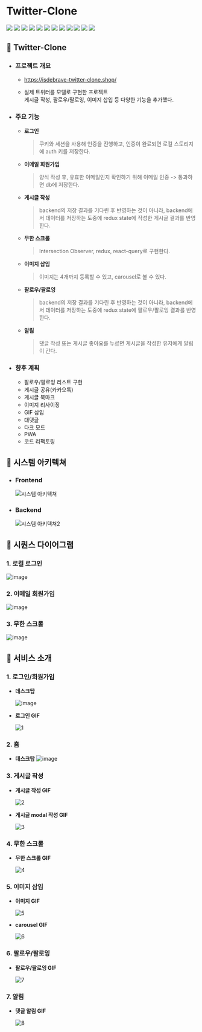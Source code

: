 # Twitter-Clone

<img src="https://img.shields.io/badge/javascript-F7DF1E?style=for-the-badge&logo=javascript&logoColor=black">
<img src="https://img.shields.io/badge/typescript-3178C6?style=for-the-badge&logo=typescript&logoColor=white">
<img src="https://img.shields.io/badge/react-61DAFB?style=for-the-badge&logo=react&logoColor=black">
<img src="https://img.shields.io/badge/redux toolkit-764ABC?style=for-the-badge&logo=redux&logoColor=white">
<img src="https://img.shields.io/badge/react query-FF4154?style=for-the-badge&logo=react query&logoColor=white">
<img src="https://img.shields.io/badge/express-000000?style=for-the-badge&logo=express&logoColor=white">
<img src="https://img.shields.io/badge/prisma-2D3748?style=for-the-badge&logo=prisma&logoColor=white">
<img src="https://img.shields.io/badge/mongodb-47A248?style=for-the-badge&logo=mongodb&logoColor=white">
<img src="https://img.shields.io/badge/nginx-009639?style=for-the-badge&logo=nginx&logoColor=white">
<img src="https://img.shields.io/badge/amazon ec2-FF9900?style=for-the-badge&logo=amazon ec2&logoColor=white">
<img src="https://img.shields.io/badge/tailwind css-06B6D4?style=for-the-badge&logo=tailwind css&logoColor=white">
<img src="https://img.shields.io/badge/webpack-8DD6F9?style=for-the-badge&logo=webpack&logoColor=black">

## 📌 Twitter-Clone

- ### 프로젝트 개요

  - https://isdebrave-twitter-clone.shop/

  - 실제 트위터를 모델로 구현한 프로젝트  
    게시글 작성, 팔로우/팔로잉, 이미지 삽입 등 다양한 기능을 추가했다.

- ### 주요 기능

  - **로그인**

    > 쿠키와 세션을 사용해 인증을 진행하고, 인증이 완료되면 로컬 스토리지에 auth 키를 저장한다.

  - **이메일 회원가입**

    > 양식 작성 후, 유효한 이메일인지 확인하기 위해 이메일 인증 -> 통과하면 db에 저장한다.

  - **게시글 작성**

    > backend의 저장 결과를 기다린 후 반영하는 것이 아니라, backend에서 데이터를 저장하는 도중에 redux state에 작성한 게시글 결과를 반영한다.

  - **무한 스크롤**

    > Intersection Observer, redux, react-query로 구현한다.

  - **이미지 삽입**

    > 이미지는 4개까지 등록할 수 있고, carousel로 볼 수 있다.

  - **팔로우/팔로잉**

    > backend의 저장 결과를 기다린 후 반영하는 것이 아니라, backend에서 데이터를 저장하는 도중에 redux state에 팔로우/팔로잉 결과를 반영한다.

  - **알림**
    > 댓글 작성 또는 게시글 좋아요를 누르면 게시글을 작성한 유저에게 알림이 간다.

- ### 향후 계획
  - 팔로우/팔로잉 리스트 구현
  - 게시글 공유(카카오톡)
  - 게시글 북마크
  - 이미지 리사이징
  - GIF 삽입
  - 대댓글
  - 다크 모드
  - PWA
  - 코드 리팩토링

## 📌 시스템 아키텍쳐

- ### Frontend

  ![시스템 아키텍쳐](https://github.com/isdebrave/twitter-clone/assets/148482966/72c3fc95-39d7-461f-ba77-d91cf91e098a)

- ### Backend
  ![시스템 아키텍쳐2](https://github.com/isdebrave/twitter-clone/assets/148482966/350ae025-1f61-43a4-847d-5cac9e367316)

## 📌 시퀀스 다이어그램

### 1. 로컬 로그인

![image](https://github.com/isdebrave/twitter-clone/assets/148482966/a4b06188-94cc-4019-a5b7-5da5c3847a6c)

### 2. 이메일 회원가입

![image](https://github.com/isdebrave/twitter-clone/assets/148482966/a74ce5a6-f79c-4c27-a533-3d3d644b0de4)

### 3. 무한 스크롤

![image](https://github.com/isdebrave/twitter-clone/assets/148482966/5b65deff-c920-4ad3-b45f-9cf139f57435)

## 📌 서비스 소개

### 1. 로그인/회원가입

- **데스크탑**

  ![image](https://github.com/isdebrave/twitter-clone/assets/148482966/466a031c-b60f-455b-828f-048f968cbb45)

- **로그인 GIF**

  ![1](https://github.com/isdebrave/twitter-clone/assets/148482966/3d1e43e3-4f7f-41f1-9ac5-2d547cfcd832)

### 2. 홈

- **데스크탑**
  ![image](https://github.com/isdebrave/twitter-clone/assets/148482966/5da03b16-d003-4579-865f-27ca598ca078)

### 3. 게시글 작성

- **게시글 작성 GIF**

  ![2](https://github.com/isdebrave/twitter-clone/assets/148482966/cb30cba1-0c0c-4c0c-85f0-08f153b32250)

- **게시글 modal 작성 GIF**

  ![3](https://github.com/isdebrave/twitter-clone/assets/148482966/701ea629-d8eb-4f0d-9b4f-a7a98289ca91)

### 4. 무한 스크롤

- **무한 스크롤 GIF**

  ![4](https://github.com/isdebrave/twitter-clone/assets/148482966/f1bde797-83bc-447b-813a-984ba8e13638)

### 5. 이미지 삽입

- **이미지 GIF**

  ![5](https://github.com/isdebrave/twitter-clone/assets/148482966/7ae5b395-3a18-40a0-8d20-31eec4718f6f)

- **carousel GIF**

  ![6](https://github.com/isdebrave/twitter-clone/assets/148482966/bfb5abff-8e1f-4706-95f3-55e0b683cc49)

### 6. 팔로우/팔로잉

- **팔로우/팔로잉 GIF**

  ![7](https://github.com/isdebrave/twitter-clone/assets/148482966/4140c2d5-bcaa-4d77-a8c1-e959ec054d6b)

### 7. 알림

- **댓글 알림 GIF**

  ![8](https://github.com/isdebrave/twitter-clone/assets/148482966/38639de5-d325-4086-a05f-0f95341db297)
